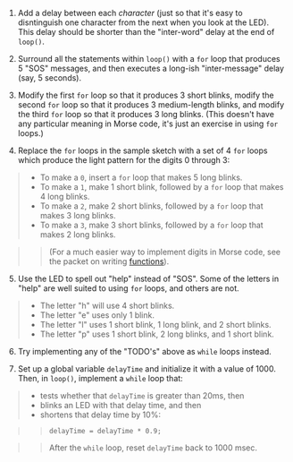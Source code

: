 1. Add a delay between each *character* (just so that it's easy to disntinguish
one character from the next when you look at the LED).  This delay should 
be shorter than the "inter-word" delay at the end of `loop()`.

2. Surround all the statements within `loop()` with a `for` loop that 
produces 5 "SOS" messages, and then executes a long-ish "inter-message"
delay (say, 5 seconds).

3. Modify the first `for` loop so that it produces 3 short blinks, modify the
second `for` loop so that it produces 3 medium-length blinks, and modify the third 
`for` loop so that it produces 3 long blinks.  (This doesn't have any particular
meaning in Morse code, it's just an exercise in using `for` loops.)

4.  Replace the `for` loops in the sample sketch with a set of 4 `for` loops
which produce the light pattern for the digits 0 through 3:

> * To make a `0`, insert a `for` loop that makes 5 long blinks.
> * To make a `1`, make 1 short blink, followed by a `for` loop that makes 4 long blinks.
> * To make a `2`, make 2 short blinks, followed by a `for` loop that makes 3 long blinks.
> * To make a `3`, make 3 short blinks, followed by a `for` loop that makes 2 long blinks.

> > (For a much easier way to implement digits in Morse code, see the packet 
> > on writing [functions](../4-functions)).

5. Use the LED to spell out "help" instead of "SOS".  Some of the letters
in "help" are well suited to using `for` loops, and others are not.

> * The letter "h" will use 4 short blinks.
> * The letter "e" uses only 1 blink.
> * The letter "l" uses 1 short blink, 1 long blink, and 2 short blinks.
> * The letter "p" uses 1 short blink, 2 long blinks, and 1 short blink.

6. Try implementing any of the "TODO's" above as `while` loops instead.

7. Set up a global variable `delayTime` and initialize it with a value of 1000.  
Then, in `loop()`, implement a `while` loop that:

> * tests whether that `delayTime` is greater than 20ms, then
> * blinks an LED with that delay time, and then
> * shortens that delay time by 10%:

> >     delayTime = delayTime * 0.9;

> > After the `while` loop, reset `delayTime` back to 1000 msec.


